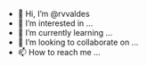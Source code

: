 - 👋 Hi, I’m @rvvaldes
- 👀 I’m interested in ...
- 🌱 I’m currently learning ...
- 💞️ I’m looking to collaborate on ...
- 📫 How to reach me ...

<!---
rvvaldes/rvvaldes is a ✨ special ✨ repository because its `README.md` (this file) appears on your GitHub profile.
You can click the Preview link to take a look at your changes.
--->
